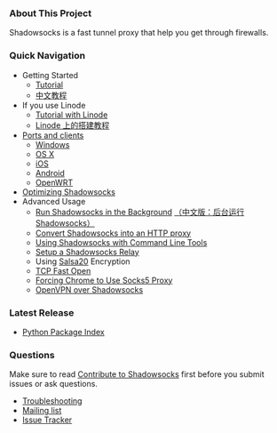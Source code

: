 ### About This Project

Shadowsocks is a fast tunnel proxy that help you get through firewalls.

### Quick Navigation

- Getting Started
    * [Tutorial]
    * [中文教程][Chinese Readme]
- If you use Linode
    * [Tutorial with Linode](https://github.com/clowwindy/shadowsocks/wiki/Setting-Up-Shadowsocks-on-Linode)
    * [Linode 上的搭建教程](https://github.com/clowwindy/shadowsocks/wiki/%E5%9C%A8-Linode-%E4%B8%8A%E5%BF%AB%E9%80%9F%E6%90%AD%E5%BB%BA-Shadowsocks)
- [Ports and clients](https://github.com/clowwindy/shadowsocks/wiki/Ports-and-Clients)
    * [Windows](https://github.com/clowwindy/shadowsocks/wiki/Ports-and-Clients#windows)
    * [OS X](https://github.com/clowwindy/shadowsocks/wiki/Ports-and-Clients#os-x)
    * [iOS](https://github.com/clowwindy/shadowsocks/wiki/Ports-and-Clients#ios)
    * [Android](https://github.com/clowwindy/shadowsocks/wiki/Ports-and-Clients#android)
    * [OpenWRT](https://github.com/clowwindy/shadowsocks/wiki/Ports-and-Clients#openwrt)
- [Optimizing Shadowsocks](https://github.com/clowwindy/shadowsocks/wiki/Optimizing-Shadowsocks)
- Advanced Usage
    * [Run Shadowsocks in the Background](https://github.com/clowwindy/shadowsocks/wiki/Configure-Shadowsocks-with-Supervisor) [（中文版：后台运行 Shadowsocks）](https://github.com/clowwindy/shadowsocks/wiki/%E7%94%A8-Supervisor-%E8%BF%90%E8%A1%8C-Shadowsocks)
    * [Convert Shadowsocks into an HTTP proxy](https://github.com/clowwindy/shadowsocks/wiki/Convert-Shadowsocks-into-an-HTTP-proxy)
    * [Using Shadowsocks with Command Line Tools](https://github.com/clowwindy/shadowsocks/wiki/Using-Shadowsocks-with-Command-Line-Tools)
    * [Setup a Shadowsocks Relay](https://github.com/clowwindy/shadowsocks/wiki/Setup-a-Shadowsocks-relay)
    * Using [Salsa20](https://github.com/clowwindy/shadowsocks/wiki/Salsa20) Encryption
    * [TCP Fast Open](https://github.com/clowwindy/shadowsocks/wiki/TCP-Fast-Open)
    * [Forcing Chrome to Use Socks5 Proxy](https://github.com/clowwindy/shadowsocks/wiki/Forcing-Chrome-to-Use-Socks5-Proxy)
    * [OpenVPN over Shadowsocks](https://github.com/clowwindy/shadowsocks/wiki/Connect-to-OpenVPN-over-Shadowsocks)

### Latest Release

- [Python Package Index](https://pypi.python.org/pypi/shadowsocks)

### Questions

Make sure to read [Contribute to Shadowsocks](https://github.com/clowwindy/shadowsocks/blob/master/CONTRIBUTING.md) first before you submit issues or ask questions.

- [Troubleshooting]
- [Mailing list]
- [Issue Tracker]


[Build Status]:     https://img.shields.io/travis/clowwindy/shadowsocks/master.svg?style=flat
[Chinese Readme]:   https://github.com/clowwindy/shadowsocks/wiki/Shadowsocks-%E4%BD%BF%E7%94%A8%E8%AF%B4%E6%98%8E
[Issue Tracker]:    https://github.com/clowwindy/shadowsocks/issues?state=open
[Mailing list]:     http://groups.google.com/group/shadowsocks
[PyPI]:             https://pypi.python.org/pypi/shadowsocks
[PyPI version]:     https://img.shields.io/pypi/v/shadowsocks.svg?style=flat
[Tutorial]:           https://github.com/clowwindy/shadowsocks/blob/master/README.md
[Supervisor]:       https://github.com/clowwindy/shadowsocks/wiki/Configure-Shadowsocks-with-Supervisor
[TCP_FASTOPEN]:     https://github.com/clowwindy/shadowsocks/wiki/TCP-Fast-Open
[Travis CI]:        https://travis-ci.org/clowwindy/shadowsocks
[Troubleshooting]:  https://github.com/clowwindy/shadowsocks/wiki/Troubleshooting
[SwitchySharp]:     https://chrome.google.com/webstore/detail/proxy-switchysharp/dpplabbmogkhghncfbfdeeokoefdjegm